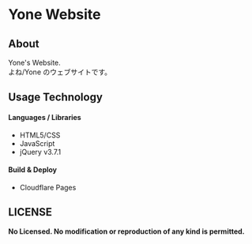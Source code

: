 
# Yone Website

## About

Yone's Website.  
よね/Yone のウェブサイトです。

## Usage Technology

#### Languages / Libraries

- HTML5/CSS
- JavaScript
- jQuery v3.7.1

#### Build & Deploy

- Cloudflare Pages

## LICENSE

**No Licensed. No modification or reproduction of any kind is permitted.**
